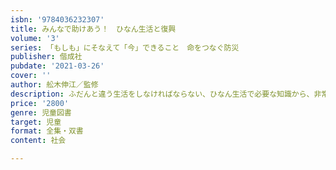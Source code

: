```yaml
---
isbn: '9784036232307'
title: みんなで助けあう！　ひなん生活と復興
volume: '3'
series: 「もしも」にそなえて「今」できること　命をつなぐ防災
publisher: 偕成社
pubdate: '2021-03-26'
cover: ''
author: 舩木伸江／監修
description: ふだんと違う生活をしなければならない、ひなん生活で必要な知識から、非常時のSNSなどの情報の正しい活用の仕方を紹介します。
price: '2800'
genre: 児童図書
target: 児童
format: 全集・双書
content: 社会

---
```


